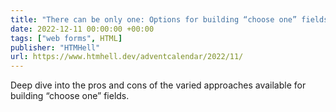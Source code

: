 ```yaml
---
title: "There can be only one: Options for building “choose one” fields"
date: 2022-12-11 00:00:00 +00:00
tags: ["web forms", HTML]
publisher: "HTMHell"
url: https://www.htmhell.dev/adventcalendar/2022/11/
---
```


Deep dive into the pros and cons of the varied approaches available for building “choose one” fields.
